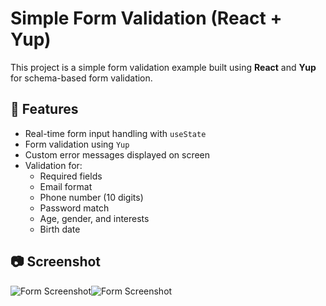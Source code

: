 # Simple Form Validation (React + Yup)

This project is a simple form validation example built using **React** and **Yup** for schema-based form validation.

## 🚀 Features

- Real-time form input handling with `useState`
- Form validation using `Yup`
- Custom error messages displayed on screen
- Validation for:
  - Required fields
  - Email format
  - Phone number (10 digits)
  - Password match
  - Age, gender, and interests
  - Birth date



## 📷 Screenshot

![Form Screenshot](https://postimg.cc/D8ttbHT8)![Form Screenshot](https://postimg.cc/yg1q8Rzj
)




